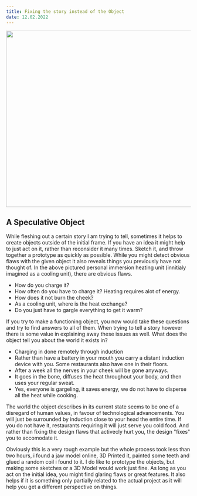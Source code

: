 ```yaml
---
title: Fixing the story instead of the Object
date: 12.02.2022
---
```


<script>
import Image from '$lib/Image.svelte'
</script>

<Image src="./img/tauchsieder.jpg"  width="720" height="480" caption="Personal immersion heating unit" />

## A Speculative Object

While fleshing out a certain story I am trying to tell, sometimes it helps to create objects outside of the initial frame.
If you have an idea it might help to just act on it, rather than reconsider it many times. Sketch it, and throw together a prototype as quickly as possible.
While you might detect obvious flaws with the given object it also reveals things you previously have not thought of.
In the above pictured personal immersion heating unit (innitialy imagined as a cooling unit), there are obvious flaws. 

- How do you charge it? 
- How often do you have to charge it? Heating requires alot of energy.
- How does it not burn the cheek?
- As a cooling unit, where is the heat exchange?
- Do you just have to gargle everything to get it warm?

If you try to make a functioning object, you now would take these questions and try to find answers to all of them. When trying to tell a story however there is some value in explaining away these issues as well. What does the object tell you about the world it exists in?

- Charging in done remotely through induction
- Rather than have a battery in your mouth you carry a distant induction device with you. Some restaurants also have one in their floors.
- After a week all the nerves in your cheek will be gone anyways.
- It goes in the bone, diffuses the heat throughout your body, and then uses your regular sweat.
- Yes, everyone is gargeling, it saves energy, we do not have to disperse all the heat while cooking.

The world the object describes in its current state seems to be one of a disregard of human values, in favour of technological advancements. You will just be surrounded by induction close to your head the entire time. If you do not have it, restaurants requiring it will just serve you cold food. And rather than fixing the design flaws that activecly hurt you, the design "fixes" you to accomodate it.

Obviously this is a very rough example but the whole process took less than two hours, i found a jaw model online, 3D Printed it, painted some teeth and glued a random coil i found to it.
I do like to prototype the objects, but making some sketches or a 3D Model would work just fine. As long as you act on the initial idea, you might find glaring flaws or great features. It also helps if it is something only partially related to the actual project as it will help you get a different perspective on things.
